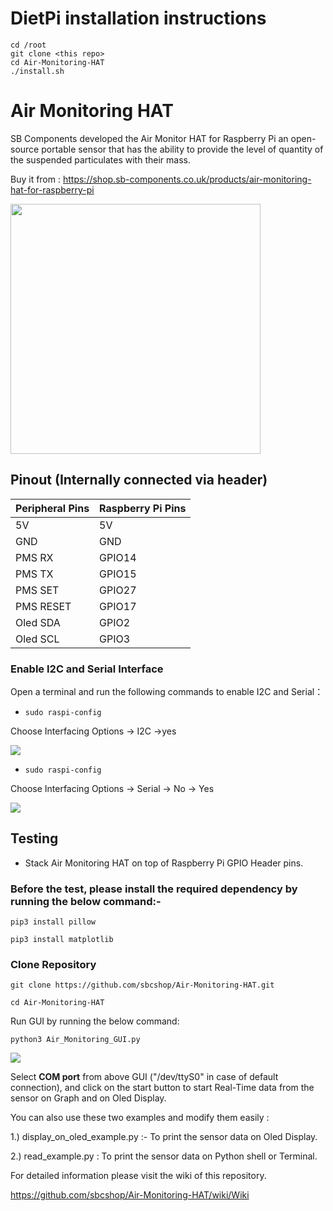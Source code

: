 # DietPi installation instructions

```
cd /root
git clone <this repo>
cd Air-Monitoring-HAT
./install.sh
```

# Air Monitoring HAT

SB Components developed the Air Monitor HAT for Raspberry Pi an open-source portable sensor that has the ability to provide the level of quantity of the suspended particulates with their mass.

Buy it from : https://shop.sb-components.co.uk/products/air-monitoring-hat-for-raspberry-pi

<img src="Images/product-pic1.png" width="400" />

## Pinout (Internally connected via header)

| Peripheral Pins  | Raspberry Pi Pins |
| ---------------- | ----------------- |
| 5V     	| 5V       |
| GND     	| GND      |
| PMS RX    | GPIO14   |
| PMS TX    | GPIO15   |
| PMS SET   | GPIO27   |
| PMS RESET | GPIO17   |
| Oled SDA  | GPIO2    |
| Oled SCL  | GPIO3    |


### Enable I2C and Serial Interface

 Open a terminal and run the following commands to enable I2C and Serial：


* ``` sudo raspi-config ```

Choose Interfacing Options -> I2C ->yes 

<img src="Images/en_i2c_all.png" />


* ``` sudo raspi-config ```

Choose Interfacing Options -> Serial -> No -> Yes

<img src="Images/en_serial_full.png" />

## Testing

* Stack Air Monitoring HAT on top of Raspberry Pi GPIO Header pins.
### Before the test, please install the required dependency by running the below command:-

``` pip3 install pillow ```

``` pip3 install matplotlib ```

### Clone Repository

``` git clone https://github.com/sbcshop/Air-Monitoring-HAT.git ```

``` cd Air-Monitoring-HAT ```

Run GUI by running the below command:

``` python3 Air_Monitoring_GUI.py ```

<img src="Images/Air_Monitoring_GUI.png" />

Select <b>COM port</b> from above GUI ("/dev/ttyS0" in case of default connection), 
and click on the start button to start Real-Time data from the sensor on Graph and on Oled Display.

You can also use these two examples and modify them easily :

 1.) display_on_oled_example.py  :- To print the sensor data on Oled Display.
 
 2.) read_example.py : To print the sensor data on Python shell or Terminal.
 
 For detailed information please visit the wiki of this repository.
 
 https://github.com/sbcshop/Air-Monitoring-HAT/wiki/Wiki


